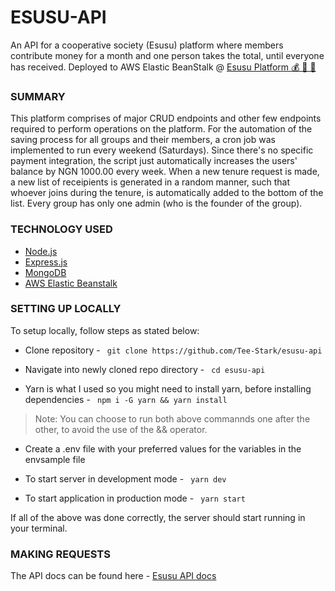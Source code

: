 # ESUSU-API
An API for a cooperative society (Esusu) platform where members contribute money for a month and one person takes the total, until everyone has received. Deployed to AWS Elastic BeanStalk @ [Esusu Platform 💰 💸 🥇](http://esusuapi-env.eba-i7dhafmm.us-east-2.elasticbeanstalk.com/)

### SUMMARY
This platform comprises of major CRUD endpoints and other few endpoints required to perform operations on the platform. For the automation of the saving process for all groups and their members, a  cron job was implemented to run every weekend (Saturdays). Since there's no specific payment integration, the script just automatically increases the users' balance by NGN 1000.00 every week. When a new tenure request is made, a new list of receipients is generated in a random manner, such that whoever joins during the tenure, is automatically added to the bottom of the list. Every group has only one admin (who is the founder of the group).

### TECHNOLOGY USED
* [Node.js](https://nodejs.org/)
* [Express.js](http://expressjs.com)
* [MongoDB](https://mongodb.com)
* [AWS Elastic Beanstalk](www.aws.com)

### SETTING UP LOCALLY
To setup locally, follow steps as stated below:
* Clone repository -
` git clone https://github.com/Tee-Stark/esusu-api`

* Navigate into newly cloned repo directory -
` cd esusu-api`

* Yarn is what I used so you might need to install yarn, before installing dependencies - 
` npm i -G yarn && yarn install`
> Note: You can choose to run both above commannds one after the other, to avoid the use of the && operator.

* Create a .env file with your preferred values for the variables in the envsample file
<!-- * It also makes sense to change `BASE_URL` to `DEV_BASE_URL` on line 189 of the `GroupController.js` controller file -
 ```
 const inviteLink = `${process.env.BASE_URL}/api/v1/group/join/${inviteId}?userId=${userId}`;
 ```
  should be changed to
 ```
 const inviteLink = `${process.env.DEV_BASE_URL}/api/v1/group/join/${inviteId}?userId=${userId}`;
``` -->
* To start server in development mode - 
` yarn dev`

* To start application in production mode - 
` yarn start`

If all of the above was done correctly, the server should start running in your terminal.

### MAKING REQUESTS
The API docs can be found here - [Esusu API docs](https://documenter.getpostman.com/view/15116113/UVeDsmuF)
